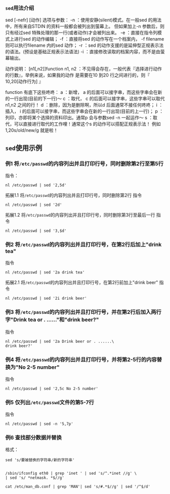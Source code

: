 ### `sed`用法介绍
sed [-nefr] [动作] 
选项与参数：
-n ：使用安静(silent)模式。在一般sed 的用法中，所有来自STDIN 的资料一般都会被列出到萤幕上。
      但如果加上-n 参数后，则只有经过sed 特殊处理的那一行(或者动作)才会被列出来。
-e ：直接在指令列模式上进行sed 的动作编辑；
-f ：直接将sed 的动作写在一个档案内， -f filename 则可以执行filename 内的sed 动作；
-r ：sed 的动作支援的是延伸型正规表示法的语法。(预设是基础正规表示法语法)
-i ：直接修改读取的档案内容，而不是由萤幕输出。

动作说明： [n1[,n2]]function
n1, n2 ：不见得会存在，一般代表『选择进行动作的行数』，举例来说，如果我的动作
         是需要在10 到20 行之间进行的，则『 10,20[动作行为] 』

function 有底下这些咚咚：
a ：新增， a 的后面可以接字串，而这些字串会在新的一行出现(目前的下一行)～
c ：取代， c 的后面可以接字串，这些字串可以取代n1,n2 之间的行！
d ：删除，因为是删除啊，所以d 后面通常不接任何咚咚；
i ：插入， i 的后面可以接字串，而这些字串会在新的一行出现(目前的上一行)；
p ：列印，亦即将某个选择的资料印出。通常p 会与参数sed -n 一起运作～
s ：取代，可以直接进行取代的工作哩！通常这个s 的动作可以搭配正规表示法！
      例如1,20s/old/new/g 就是啦！

## `sed`使用示例

### 例1 将`/etc/passwd`的内容列出并且打印行号，同时删除第2行至第5行
指令：
```
nl /etc/passwd | sed '2,5d'
```
拓展1.1 将`/etc/passwd`的内容列出并且打印行号，同时删除第2行
指令
```
nl /etc/passwd | sed '2d'
```

拓展1.2 将`/etc/passwd`的内容列出并且打印行号，同时删除第3行至最后一行
指令
```
nl /etc/passwd | sed '3,$d'
```
### 例2 将`/etc/passwd`的内容列出并且打印行号，在第2行后加上"drink tea"
指令
```
nl /etc/passwd | sed '2a drink tea'
```
拓展2.1 将`/etc/passwd`的内容列出并且打印行号，在第2行前加上"drink beer"
指令
```
nl /etc/passwd | sed '2i drink beer'
```

### 例3 将`/etc/passwd`的内容列出并且打印行号，并在第2行后加入两行字"Drink tea or . ......"和"drink beer?"
指令
```
nl /etc/passwd | sed '2a Drink beer or . ......\
drink beer?'
```

### 例4 将`/etc/passwd`的内容列出并且打印行号，并将第2-5行的内容替换为"No 2-5 number"
指令
```
nl /etc/passwd | sed '2,5c No 2-5 number'
```

### 例5 仅列出`/etc/passwd`文件的第5-7行
指令
```
nl /etc/passwd | sed -n '5,7p'
```

### 例6 查找部分数据并替换
格式：
```
sed 's/要被替换的字符串/新的字符串'


/sbin/ifconfig eth0 | grep 'inet ' | sed 's/^.*inet //g' \
| sed 's/ *netmask. *$//g'

cat /etc/man_db.conf | grep 'MAN'| sed 's/#.*$//g' | sed '/^$/d'
```




















